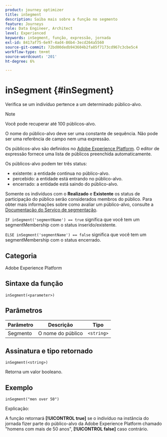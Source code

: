 ```yaml
---
product: journey optimizer
title: inSegment
description: Saiba mais sobre a função no segmento
feature: Journeys
role: Data Engineer, Architect
level: Experienced
keywords: inSegment, função, expressão, jornada
exl-id: 8417af75-6e97-4ad4-86b4-3ecd264a5560
source-git-commit: 72bd00dedb943604b2fa85f7173cd967c3cbe5c4
workflow-type: tm+mt
source-wordcount: '201'
ht-degree: 6%

---
```


# inSegment {#inSegment}

Verifica se um indivíduo pertence a um determinado público-alvo.

>[!NOTE]
>
>Você pode recuperar até 100 públicos-alvo.

O nome do público-alvo deve ser uma constante de sequência. Não pode ser uma referência de campo nem uma expressão.

Os públicos-alvo são definidos no [Adobe Experience Platform](https://platform.adobe.com/audience/overview). O editor de expressão fornece uma lista de públicos preenchida automaticamente.

Os públicos-alvo podem ter três status:

* existente: a entidade continua no público-alvo.
* percebido: a entidade está entrando no público-alvo.
* encerrado: a entidade está saindo do público-alvo.

Somente os indivíduos com o **Realizado** e **Existente** os status de participação do público serão considerados membros do público. Para obter mais informações sobre como avaliar um público-alvo, consulte a [Documentação do Serviço de segmentação](https://experienceleague.adobe.com/docs/experience-platform/segmentation/tutorials/evaluate-a-segment.html?lang=en#interpret-segment-results).

`IF inSegment('segmentName') == true` significa que você tem um segmentMembership com o status inserido/existente.

`ELSE inSegment('segmentName') == false` significa que você tem um segmentMembership com o status encerrado.

## Categoria

Adobe Experience Platform

## Sintaxe da função

`inSegment(<parameter>)`

## Parâmetros

| Parâmetro | Descrição | Tipo |
|--- |--- |--- |
| Segmento | O nome do público | `<string>` |

## Assinatura e tipo retornado

`inSegment(<string>)`

Retorna um valor booleano.

## Exemplo

`inSegment("men over 50")`

Explicação:

A função retornará **[!UICONTROL true]** se o indivíduo na instância do jornada fizer parte do público-alvo da Adobe Experience Platform chamado &quot;homens com mais de 50 anos&quot;, **[!UICONTROL false]** caso contrário.
